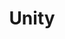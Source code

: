 ---
pid: MP13
title: Unity
location_transcription: Center City
zipcode: '19148'
outside_phl: 
neighborhood: Whitman,Pennsport,South Philadelphia
age: '51'
age_range: 50-59
instagram: 
image_file_name: MP_13.jpg
proposal_transcription: Something that symbolize every race color or creed
topic: Unity,Race Ethnicity
topic_summary: 0, 0
type: Other No Form
keywords_other: 
credit: Jacqai Washer
image_labels: 
twitter: 
facebook: 
permalink: "/monuments/mp13/"
layout: item-page
---